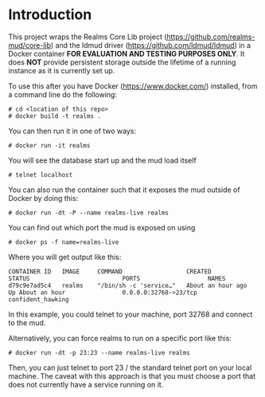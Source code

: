 # Introduction 
This project wraps the Realms Core Lib project (https://github.com/realms-mud/core-lib) 
and the ldmud driver (https://github.com/ldmud/ldmud) in a Docker container 
**FOR EVALUATION AND TESTING PURPOSES ONLY**. It does **NOT** provide persistent storage
outside the lifetime of a running instance as it is currently set up. 

To use this after you have Docker (https://www.docker.com/) installed, from a command line do the following:

```
# cd <location of this repo>
# docker build -t realms .
```
You can then run it in one of two ways:
```
# docker run -it realms
```
You will see the database start up and the mud load itself
```
# telnet localhost
```
You can also run the container such that it exposes the mud outside of Docker by doing this:
```
# docker run -dt -P --name realms-live realms
```
You can find out which port the mud is exposed on using 
```
# docker ps -f name=realms-live
```
Where you will get output like this:
```
CONTAINER ID   IMAGE     COMMAND                  CREATED             STATUS                          PORTS                   NAMES
d79c9e7ad5c4   realms    "/bin/sh -c 'service…"   About an hour ago   Up About an hour                0.0.0.0:32768->23/tcp   confident_hawking
```
In this example, you could telnet to your machine, port 32768 and connect to the mud.

Alternatively, you can force realms to run on a specific port like this:
```
# docker run -dt -p 23:23 --name realms-live realms
```

Then, you can just telnet to port 23 / the standard telnet port on your local machine. The caveat with 
this approach is that you must choose a port that does not currently have a service running on it.
